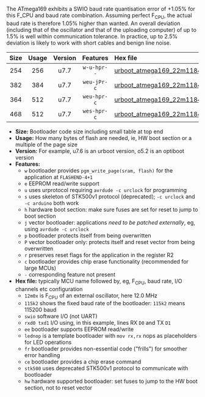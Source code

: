 The ATmega169 exhibits a SWIO baud rate quantisation error of +1.05% for this F_CPU and baud rate combination. Assuming perfect F<sub>CPU</sub>, the actual baud rate is therefore 1.05% higher than wanted. An overall deviation (including that of the oscillator and that of the uploading computer) of up to 1.5% is well within communication tolerance. In practice, up to 2.5% deviation is likely to work with short cables and benign line noise.

|Size|Usage|Version|Features|Hex file|
|:-:|:-:|:-:|:-:|:--|
|254|256|u7.7|`w-u-hpr--`|[urboot_atmega169_22m1184x_+576k0_swio_rxe0_txe1_hw.hex](https://raw.githubusercontent.com/stefanrueger/urboot.hex/main/mcus/atmega169/external_oscillator/fcpu_22m1184x/br_+576k0/urboot_atmega169_22m1184x_+576k0_swio_rxe0_txe1_hw.hex)|
|382|384|u7.7|`weu-jPr-c`|[urboot_atmega169_22m1184x_+576k0_swio_rxe0_txe1_ee_lednop_fr_ce.hex](https://raw.githubusercontent.com/stefanrueger/urboot.hex/main/mcus/atmega169/external_oscillator/fcpu_22m1184x/br_+576k0/urboot_atmega169_22m1184x_+576k0_swio_rxe0_txe1_ee_lednop_fr_ce.hex)|
|364|512|u7.7|`weu-hpr-c`|[urboot_atmega169_22m1184x_+576k0_swio_rxe0_txe1_ee_lednop_fr_ce_hw.hex](https://raw.githubusercontent.com/stefanrueger/urboot.hex/main/mcus/atmega169/external_oscillator/fcpu_22m1184x/br_+576k0/urboot_atmega169_22m1184x_+576k0_swio_rxe0_txe1_ee_lednop_fr_ce_hw.hex)|
|468|512|u7.7|`wes-hpr-c`|[urboot_atmega169_22m1184x_+576k0_swio_rxe0_txe1_ee_lednop_fr_ce_stk500_hw.hex](https://raw.githubusercontent.com/stefanrueger/urboot.hex/main/mcus/atmega169/external_oscillator/fcpu_22m1184x/br_+576k0/urboot_atmega169_22m1184x_+576k0_swio_rxe0_txe1_ee_lednop_fr_ce_stk500_hw.hex)|

- **Size:** Bootloader code size including small table at top end
- **Usage:** How many bytes of flash are needed, ie, HW boot section or a multiple of the page size
- **Version:** For example, u7.6 is an urboot version, o5.2 is an optiboot version
- **Features:**
  + `w` bootloader provides `pgm_write_page(sram, flash)` for the application at `FLASHEND-4+1`
  + `e` EEPROM read/write support
  + `u` uses urprotocol requiring `avrdude -c urclock` for programming
  + `s` uses skeleton of STK500v1 protocol (deprecated); `-c urclock` and `-c arduino` both work
  + `h` hardware boot section: make sure fuses are set for reset to jump to boot section
  + `j` vector bootloader: applications *need to be patched externally*, eg, using `avrdude -c urclock`
  + `p` bootloader protects itself from being overwritten
  + `P` vector bootloader only: protects itself and reset vector from being overwritten
  + `r` preserves reset flags for the application in the register R2
  + `c` bootloader provides chip erase functionality (recommended for large MCUs)
  + `-` corresponding feature not present
- **Hex file:** typically MCU name followed by, eg, F<sub>CPU</sub>, baud rate, I/O channels etc configuration
  + `12m0x` is F<sub>CPU</sub> of an external oscillator, here 12.0 MHz
  + `115k2` shows the fixed baud rate of the bootloader: `115k2` means 115200 baud
  + `swio` software I/O (not UART)
  + `rxd0 txd1` I/O using, in this example, lines RX `D0` and TX `D1`
  + `ee` bootloader supports EEPROM read/write
  + `lednop` is a template bootloader with `mov rx,rx` nops as placeholders for LED operations
  + `fr` bootloader provides non-essential code ("frills") for smoother error handling
  + `ce` bootloader provides a chip erase command
  + `stk500` uses deprecated STK500v1 protocol to communicate with bootloader
  + `hw` hardware supported bootloader: set fuses to jump to the HW boot section, not to reset vector
